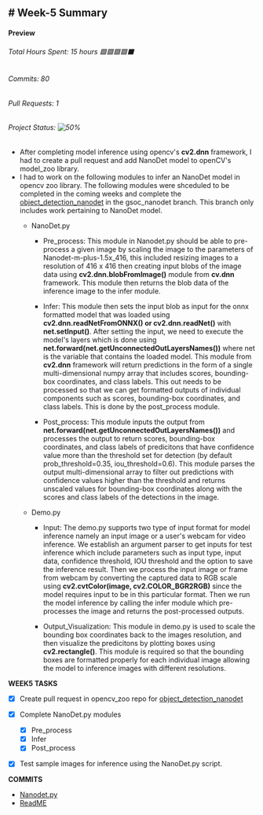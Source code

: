 ## # Week-5 Summary

#### Preview
###### Total Hours Spent: 15 hours 🟩🟩🟩🟩⬛
###### Commits: 80
###### Pull Requests: 1 
###### Project Status: ![50%](https://progress-bar.dev/50)


- After completing model inference using opencv's <b>cv2.dnn</b> framework, I had to create a pull request and add NanoDet model to openCV's model_zoo library. 
- I had to work on the following modules to infer an NanoDet model in opencv zoo library. The following modules were shceduled to be completed in the coming weeks and complete the [object_detection_nanodet](https://github.com/Sidd1609/opencv_zoo/tree/gsoc_nanodet/models/object_detection_nanodet) in the gsoc_nanodet branch. This branch only includes work pertaining to NanoDet model.
  - NanoDet.py
    - Pre_process: This module in Nanodet.py should be able to pre-process a given image by scaling the image to the parameters of Nanodet-m-plus-1.5x_416, this included resizing images to a resolution of 416 x 416 then creating input blobs of the image data using <b>cv2.dnn.blobFromImage()</b> module from <b>cv.dnn</b> framework. This module then returns the blob data of the inference image to the infer module.
  
    - Infer: This module then sets the input blob as input for the onnx formatted model that was loaded using <b>cv2.dnn.readNetFromONNX() or cv2.dnn.readNet()</b> with <b>net.setInput()</b>. After setting the input, we need to execute the model's layers which is done using <b>net.forward(net.getUnconnectedOutLayersNames())</b> where net is the variable that contains the loaded model. This module from <b>cv2.dnn</b> framework will return predictions in the form of a single multi-dimensional numpy array that includes scores, bounding-box coordinates, and class labels. This out needs to be processed so that we can get formatted outputs of individual components such as scores, bounding-box coordinates, and class labels. This is done by the post_process module.
   
    - Post_process: This module inputs the output from <b>net.forward(net.getUnconnectedOutLayersNames())</b> and processes the output to return scores, bounding-box coordinates, and class labels of predicitons that have confidence value more than the threshold set for detection (by default prob_threshold=0.35, iou_threshold=0.6). This module parses the output multi-dimensional array to filter out predictions with confidence values higher than the threshold and returns unscaled values for bounding-box coordinates along with the scores and class labels of the detections in the image.
    
  - Demo.py
    - Input: The demo.py supports two type of input format for model inference namely an input image or a user's webcam for video inference. We establish an argument parser to get inputs for test inference which include parameters such as input type, input data, confidence threshold, IOU threshold and the option to save the inference result. Then we process the input image or frame from webcam by converting the captured data to RGB scale using <b>cv2.cvtColor(image, cv2.COLOR_BGR2RGB)</b> since the model requires input to be in this particular format. Then we run the model inference by calling the infer module which pre-processes the image and returns the post-processed outputs. 
   
    - Output_Visualization: This module in demo.py is used to scale the bounding box coordinates back to the images resolution, and then visualize the predicitons by plotting boxes using <b>cv2.rectangle()</b>. This module is required so that the bounding boxes are formatted properly for each individual image allowing the model to inference images with different resolutions. 

<b>WEEK5 TASKS</b>
- [x] Create pull request in opencv_zoo repo for [object_detection_nanodet](https://github.com/opencv/opencv_zoo/pull/87)
- [x] Complete NanoDet.py modules
  - [x] Pre_process
  - [x] Infer
  - [x] Post_process
- [x] Test sample images for inference using the NanoDet.py script. 


<b>COMMITS</b>
- [Nanodet.py](https://github.com/opencv/opencv_zoo/pull/87/commits/82c5161bf6bc1bdc57e9021e6a7b65108bf39ef4)
- [ReadME](https://github.com/opencv/opencv_zoo/pull/87/commits/ede0f6965c6d41c90b1f0887af573f5f5185b97f)
